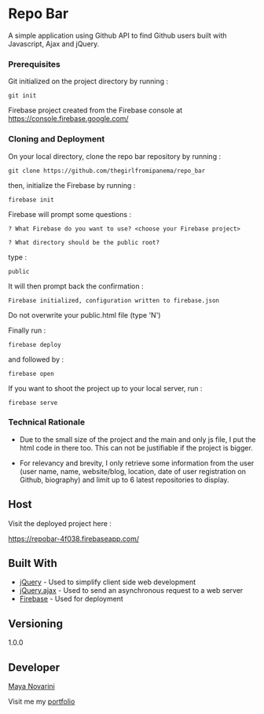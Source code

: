 # Repo Bar

A simple application using Github API to find Github users built with Javascript, Ajax and jQuery.

### Prerequisites

Git initialized on the project directory by running :

```
git init
```

Firebase project created from the Firebase console at https://console.firebase.google.com/


### Cloning and Deployment

On your local directory, clone the repo bar repository by running :

```
git clone https://github.com/thegirlfromipanema/repo_bar
```

then, initialize the Firebase by running :

```
firebase init
```

Firebase will prompt some questions :
```
? What Firebase do you want to use? <choose your Firebase project>
```

```
? What directory should be the public root?
```

type :
```
public
```

It will then prompt back the confirmation :
```
Firebase initialized, configuration written to firebase.json  
```

Do not overwrite your public.html file (type 'N')

Finally run :

```
firebase deploy
```

and followed by :

```
firebase open
```

If you want to shoot the project up to your local server, run :

```
firebase serve

```

### Technical Rationale

- Due to the small size of the project and the main and only js file, I put the html code in there too.
This can not be justifiable if the project is bigger.

- For relevancy and brevity, I only retrieve some information from the user (user name, name, website/blog, location, date of user registration on Github, biography) and limit up to 6 latest repositories to display.


## Host

Visit the deployed project here :

https://repobar-4f038.firebaseapp.com/

## Built With

* [jQuery](https://jquery.com/) - Used to simplify client side web development
* [jQuery.ajax](http://api.jquery.com/jquery.ajax/) - Used to send an asynchronous request to a web server
* [Firebase](https://firebase.google.com/) - Used for deployment

## Versioning

1.0.0

## Developer

[Maya Novarini](https://github.com/thegirlfromipanema?tab=repositories)

Visit me my [portfolio](http://mayanovarini.com)
